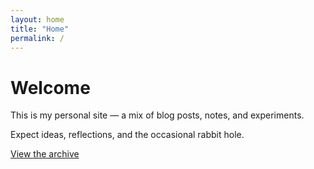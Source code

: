 ```yaml
---
layout: home
title: "Home"
permalink: /
---
```


# Welcome

This is my personal site — a mix of blog posts, notes, and experiments.

Expect ideas, reflections, and the occasional rabbit hole. 

[View the archive](/year-archive/)
